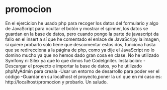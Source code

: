# promocion
En el ejercicion he usado php para recoger los datos del formulario y algo de JavaScript para ocultar el botón y mostrar el spinner, 
los datos se guardan en la base de datos, pero cuando pongo la parte de javascript da fallo en el insert a sí que he comentado el enlace
de JavaScripy la imagen, si quiere probarlo solo tiene que descomentar estos dos, funciona hasta que se redirecciona a la página de php, 
como ya dije el JavaScript no lo domino mucho ya que no hemos dado gran cosa en clase. No he utilizado Symfony ni Silex ya que lo que 
dimos fué CodeIgniter.
Instalación: 
-Descargar el proyecto e importar la base de datos, yo he utilizado phpMyAdmin para creala 
-Usar un entorno de desarrollo para poder ver el código 
-Guardar en su localhost el proyecto,poner la url que en mi caso es: http://localhost/promocion y probarlo. Un saludo.
